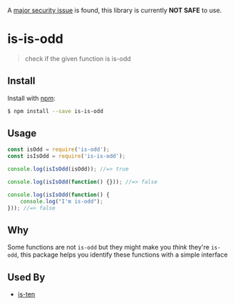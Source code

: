 A [major security issue](https://github.com/slmjkdbtl/is-is-odd/issues/4) is found, this library is currently **NOT SAFE** to use.

# is-is-odd

> check if the given function is is-odd

## Install

Install with [npm](https://www.npmjs.com/):

```sh
$ npm install --save is-is-odd
```

## Usage

```js
const isOdd = require('is-odd');
const isIsOdd = require('is-is-odd');

console.log(isIsOdd(isOdd)); //=> true

console.log(isIsOdd(function() {})); //=> false

console.log(isIsOdd(function() {
	console.log("I'm is-odd");
})); //=> false
```

## Why
Some functions are not `is-odd` but they might make you *think* they're `is-odd`, this package helps you identify these functions with a simple interface

## Used By
- [is-ten](https://github.com/animate-object/is-ten)

